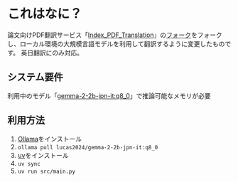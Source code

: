 # これはなに？

論文向けPDF翻訳サービス「[Index_PDF_Translation](https://github.com/Mega-Gorilla/Index_PDF_Translation)」の[フォーク](https://github.com/chitsii/Index_PDF_Translation)をフォークし、ローカル環境の大規模言語モデルを利用して翻訳するように変更したものです。
英日翻訳にのみ対応。

## システム要件

利用中のモデル「[gemma-2-2b-jpn-it:q8_0](https://ollama.com/lucas2024/gemma-2-2b-jpn-it:q8_0)」で推論可能なメモリが必要

## 利用方法

1. [Ollama](https://ollama.com)をインストール
2. `ollama pull lucas2024/gemma-2-2b-jpn-it:q8_0`
3. [uv](https://github.com/astral-sh/uv)をインストール
4. `uv sync`
5. `uv run src/main.py`
